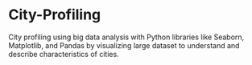 # City-Profiling
City profiling using big data analysis with Python libraries like Seaborn, Matplotlib, and Pandas by visualizing large dataset to understand and describe characteristics of cities. 
